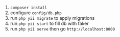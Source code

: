 1. `composer install`
2. configure `config/db.php`
3. run `php yii migrate` to apply migrations
4. run `php yii start` to fill db with faker
5. run `php yii serve` then go `http://localhost:8000`


